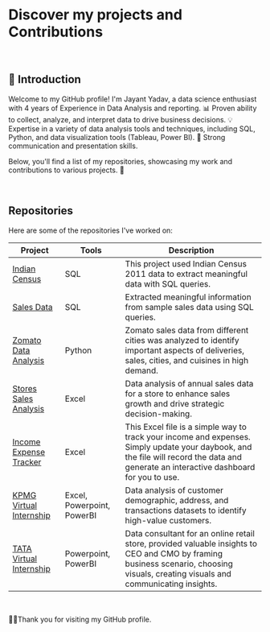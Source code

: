 
# Discover my projects and Contributions


<br>


## 👋 Introduction
Welcome to my GitHub profile! I'm Jayant Yadav, a data science enthusiast with 4 years of Experience in Data Analysis and reporting. 📊 Proven ability to collect, analyze, and interpret data to drive business decisions. 💡 Expertise in a variety of data analysis tools and techniques, including SQL, Python, and data visualization tools (Tableau, Power BI). 🚀 Strong communication and presentation skills.

Below, you'll find a list of my repositories, showcasing my work and contributions to various projects. 🌟

<br>

## Repositories
Here are some of the repositories I've worked on:


| Project | Tools | Description |
| - | - | - |
| [Indian Census](https://github.com/jayantjy9/SQL/tree/main/Project-%20SQL%20%5BIndian%20Census%5D) | SQL | This project used Indian Census 2011 data to extract meaningful data with SQL queries.
| [Sales Data](https://github.com/jayantjy9/SQL/tree/main/Project-Sales%20data) | SQL | Extracted meaningful information from sample sales data using SQL queries.
| [Zomato Data Analysis](https://github.com/jayantjy9/Python-Programming/tree/main/Zomatodataset) | Python | Zomato sales data from different cities was analyzed to identify important aspects of deliveries, sales, cities, and cuisines in high demand.
| [Stores Sales Analysis](https://github.com/jayantjy9/Excel/tree/main/Vrinda%20Store%20Data%20Analysis) | Excel | Data analysis of annual sales data for a store to enhance sales growth and drive strategic decision-making.
| [Income Expense Tracker](https://github.com/jayantjy9/Excel/tree/main/Income_Expense_Tracker) | Excel | This Excel file is a simple way to track your income and expenses. Simply update your daybook, and the file will record the data and generate an interactive dashboard for you to use.
| [KPMG Virtual Internship](https://github.com/jayantjy9/KPMG-Virtual-Internship) | Excel, Powerpoint, PowerBI | Data analysis of customer demographic, address, and transactions datasets to identify high-value customers.
| [TATA Virtual Internship](https://github.com/jayantjy9/TATA-Virtual_Internship) | Powerpoint, PowerBI | Data consultant for an online retail store, provided valuable insights to CEO and CMO by framing business scenario, choosing visuals, creating visuals and communicating insights.


<br>

🙏🙏Thank you for visiting my GitHub profile.

<!-- data science enthusiast with 4 years of Experience in Data Analysis and reporting. 📊 Proven ability to collect, analyze, and interpret data to drive business decisions. 💡 Expertise in a variety of data analysis tools and techniques, including SQL, Python, and data visualization tools (Tableau, Power BI). 🚀 Strong communication and presentation skills.-->

<!--
**jayantjy9/jayantjy9** is a ✨ _special_ ✨ repository because its `README.md` (this file) appears on your GitHub profile.

Here are some ideas to get you started:

- 🔭 I’m currently working on ...
- 🌱 I’m currently learning ...
- 👯 I’m looking to collaborate on ...
- 🤔 I’m looking for help with ...
- 💬 Ask me about ...
- 📫 How to reach me: ...
- 😄 Pronouns: ...
- ⚡ Fun fact: ...
-->
